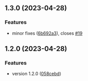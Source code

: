 ## 1.3.0 (2023-04-28)


### Features

* minor fixes ([6b692a3](https://github.com/abstracter-io/atomic-release/commit/6b692a3f922f6cc640a749eba6aa2a488ec32658)), closes [#19](https://github.com/abstracter-io/atomic-release/issues/19)


## 1.2.0 (2023-04-28)


### Features

* version 1.2.0 ([058cebd](https://github.com/abstracter-io/atomic-release/commit/058cebd161eaa09f624695e0483b398681109d4c))

